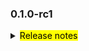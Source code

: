 <!--
 Licensed to the Apache Software Foundation (ASF) under one or more
 contributor license agreements.  See the NOTICE file distributed with
 this work for additional information regarding copyright ownership.
 The ASF licenses this file to You under the Apache License, Version 2.0
 (the "License"); you may not use this file except in compliance with
 the License.  You may obtain a copy of the License at

     http://www.apache.org/licenses/LICENSE-2.0

 Unless required by applicable law or agreed to in writing, software
 distributed under the License is distributed on an "AS IS" BASIS,
 WITHOUT WARRANTIES OR CONDITIONS OF ANY KIND, either express or implied.
 See the License for the specific language governing permissions and
 limitations under the License.
 -->

### 0.1.0-rc1

<details>	
  <summary><mark>Release notes</mark></summary>

### Seata-go 0.1.0-rc1

Seata-go 0.1.0-rc1 发布。

Seata-go 是一款开源的分布式事务解决方案，提供高性能和简单易用的分布式事务服务。

此版本更新如下：

### feature：

- [[#1](https://github.com/apache/incubator-seata-go/commit/06b9969bb3fd24071adc271dc543c3eb684070c9)] 项目初始化，并且支持TCC本地模式
- [[#2](https://github.com/apache/incubator-seata-go/commit/80913fa73e38fd3c159dcd28804344b9a87f718c)] 添加 github 工作流
- [[#122](https://github.com/apache/incubator-seata-go/pull/122)] 添加二阶段提交和TCC dubbo调用
- [[#127](https://github.com/apache/incubator-seata-go/pull/127)] 添加事务数据源代理

### bugfix：

- [[#5](https://github.com/apache/incubator-seata-go/commit/48f1b6bf6c8890d649ceac3d048f61695dce2f7a)] 修复cli的问题
- [[#15](https://github.com/apache/incubator-seata-go/commit/de615531e9d17af66067c54452ee5bce2d670008)] 修复提交分支事务的问题
- [[#34](https://github.com/apache/incubator-seata-go/commit/846a3b336194f9d188f07bf6af65f617b0baf489)] 将bool改为struct{}
- [[#130](https://github.com/apache/incubator-seata-go/pull/130)] 修复getty 自动关闭session的问题
- [[#155](https://github.com/apache/incubator-seata-go/pull/155)] 修复分支事务回滚时返回值status的问题

### optimize：

- [[#3](https://github.com/apache/incubator-seata-go/commit/65c2e1ed676a2306eb10f7d43e3bf5b37271ee3e)] 调整项目结构
- [[#18](https://github.com/apache/incubator-seata-go/commit/de615531e9d17af66067c54452ee5bce2d670008)] 移除 goetty 包依赖
- [[#19](https://github.com/apache/incubator-seata-go/commit/de615531e9d17af66067c54452ee5bce2d670008)] 重构 codec 的代码
- [[#125](https://github.com/apache/incubator-seata-go/pull/125)] 重名 rm api 的接口
- [[#165](https://github.com/apache/incubator-seata-go/pull/165)] 完善 github 工作流

### test:

- [[#9f4d8](https://github.com/apache/incubator-seata-go/commit/9f4d8cc0b6f1e26860cded5ab05b504ad6a6d6ff)] 添加codec的单测

### doc:

- [[#0](https://github.com/apache/incubator-seata-go/commit/fcda132629032321a7cc733a7a2ed02e05c2151b)] hello world
- [[#146](https://github.com/apache/incubator-seata-go/pull/146)] 添加 license 文件
- [[#153](https://github.com/apache/incubator-seata-go/pull/153)] 添加 readme 、contributing 和 pr template 文件
- [[#167](https://github.com/apache/incubator-seata-go/pull/167)] 完善 reamdme 文件格式

### contributors:

非常感谢以下 contributors 的代码贡献。若有无意遗漏，请报告。

- [AlexStocks](https://github.com/AlexStocks)
- [luky116](https://github.com/luky116)
- [106umao](https://github.com/106umao)
- [liiibpm](https://github.com/liiibpm)
- [cgDeepLearn](https://github.com/cgDeepLearn)
- [Penglq](https://github.com/Penglq)

同时，我们收到了社区反馈的很多有价值的issue和建议，非常感谢大家。

</detail>